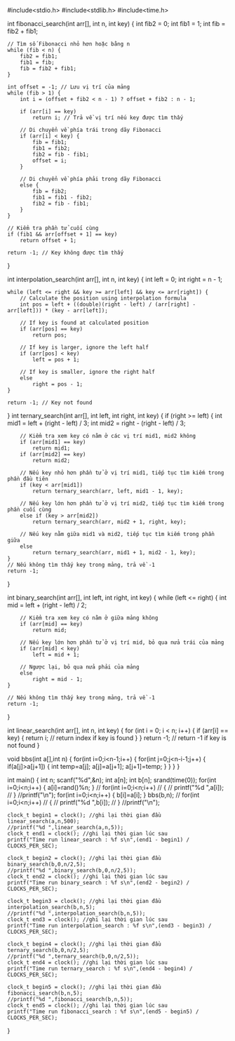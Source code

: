#include<stdio.h>
#include<stdlib.h>
#include<time.h>

int fibonacci_search(int arr[], int n, int key) {
    int fib2 = 0;
    int fib1 = 1;
    int fib = fib2 + fib1;

    // Tìm số Fibonacci nhỏ hơn hoặc bằng n
    while (fib < n) {
        fib2 = fib1;
        fib1 = fib;
        fib = fib2 + fib1;
    }

    int offset = -1; // Lưu vị trí của mảng
    while (fib > 1) {
        int i = (offset + fib2 < n - 1) ? offset + fib2 : n - 1;

        if (arr[i] == key)
            return i; // Trả về vị trí nếu key được tìm thấy

        // Di chuyển về phía trái trong dãy Fibonacci
        if (arr[i] < key) {
            fib = fib1;
            fib1 = fib2;
            fib2 = fib - fib1;
            offset = i;
        }

        // Di chuyển về phía phải trong dãy Fibonacci
        else {
            fib = fib2;
            fib1 = fib1 - fib2;
            fib2 = fib - fib1;
        }
    }

    // Kiểm tra phần tử cuối cùng
    if (fib1 && arr[offset + 1] == key)
        return offset + 1;

    return -1; // Key không được tìm thấy
}

int interpolation_search(int arr[], int n, int key) {
    int left = 0;
    int right = n - 1;

    while (left <= right && key >= arr[left] && key <= arr[right]) {
        // Calculate the position using interpolation formula
        int pos = left + ((double)(right - left) / (arr[right] - arr[left])) * (key - arr[left]);

        // If key is found at calculated position
        if (arr[pos] == key)
            return pos;

        // If key is larger, ignore the left half
        if (arr[pos] < key)
            left = pos + 1;

        // If key is smaller, ignore the right half
        else
            right = pos - 1;
    }

    return -1; // Key not found
}
int ternary_search(int arr[], int left, int right, int key) {
    if (right >= left) {
        int mid1 = left + (right - left) / 3;
        int mid2 = right - (right - left) / 3;

        // Kiểm tra xem key có nằm ở các vị trí mid1, mid2 không
        if (arr[mid1] == key)
            return mid1;
        if (arr[mid2] == key)
            return mid2;

        // Nếu key nhỏ hơn phần tử ở vị trí mid1, tiếp tục tìm kiếm trong phần đầu tiên
        if (key < arr[mid1])
            return ternary_search(arr, left, mid1 - 1, key);

        // Nếu key lớn hơn phần tử ở vị trí mid2, tiếp tục tìm kiếm trong phần cuối cùng
        else if (key > arr[mid2])
            return ternary_search(arr, mid2 + 1, right, key);

        // Nếu key nằm giữa mid1 và mid2, tiếp tục tìm kiếm trong phần giữa
        else
            return ternary_search(arr, mid1 + 1, mid2 - 1, key);
    }
    // Nếu không tìm thấy key trong mảng, trả về -1
    return -1;
}

int binary_search(int arr[], int left, int right, int key) {
    while (left <= right) {
        int mid = left + (right - left) / 2;

        // Kiểm tra xem key có nằm ở giữa mảng không
        if (arr[mid] == key)
            return mid;

        // Nếu key lớn hơn phần tử ở vị trí mid, bỏ qua nửa trái của mảng
        if (arr[mid] < key)
            left = mid + 1;

        // Ngược lại, bỏ qua nửa phải của mảng
        else
            right = mid - 1;
    }

    // Nếu không tìm thấy key trong mảng, trả về -1
    return -1;
}

int linear_search(int arr[], int n, int key) {
    for (int i = 0; i < n; i++) {
        if (arr[i] == key) {
            return i; // return index if key is found
        }
    }
    return -1; // return -1 if key is not found
}

void bbs(int a[],int n)
{
    for(int i=0;i<n-1;i++)
    {
        for(int j=0;j<n-i-1;j++)
        {
            if(a[j]>a[j+1])
            {
                int temp=a[j];
                a[j]=a[j+1];
                a[j+1]=temp;
            }
        }
    }
}

int main()
{
    int n;
    scanf("%d",&n);
    int a[n];
    int b[n];
    srand(time(0));
    for(int i=0;i<n;i++)
    {
        a[i]=rand()%n;
    }
    // for(int i=0;i<n;i++)
    // {
    //     printf("%d ",a[i]);
    // }
    //printf("\n");
    for(int i=0;i<n;i++)
    {
        b[i]=a[i];
    }
    bbs(b,n);
    // for(int i=0;i<n;i++)
    // {
    //     printf("%d ",b[i]);
    // }
    //printf("\n");

    clock_t begin1 = clock(); //ghi lại thời gian đầu
    linear_search(a,n,500);
    //printf("%d ",linear_search(a,n,5));
    clock_t end1 = clock(); //ghi lại thời gian lúc sau
    printf("Time run linear_search : %f s\n",(end1 - begin1) / CLOCKS_PER_SEC);

    clock_t begin2 = clock(); //ghi lại thời gian đầu
    binary_search(b,0,n/2,5);
    //printf("%d ",binary_search(b,0,n/2,5));
    clock_t end2 = clock(); //ghi lại thời gian lúc sau
    printf("Time run binary_search : %f s\n",(end2 - begin2) / CLOCKS_PER_SEC);

    clock_t begin3 = clock(); //ghi lại thời gian đầu
    interpolation_search(b,n,5);
    //printf("%d ",interpolation_search(b,n,5));
    clock_t end3 = clock(); //ghi lại thời gian lúc sau
    printf("Time run interpolation_search : %f s\n",(end3 - begin3) / CLOCKS_PER_SEC);

    clock_t begin4 = clock(); //ghi lại thời gian đầu
    ternary_search(b,0,n/2,5);
    //printf("%d ",ternary_search(b,0,n/2,5));
    clock_t end4 = clock(); //ghi lại thời gian lúc sau
    printf("Time run ternary_search : %f s\n",(end4 - begin4) / CLOCKS_PER_SEC);

    clock_t begin5 = clock(); //ghi lại thời gian đầu
    fibonacci_search(b,n,5);
    //printf("%d ",fibonacci_search(b,n,5));
    clock_t end5 = clock(); //ghi lại thời gian lúc sau
    printf("Time run fibonacci_search : %f s\n",(end5 - begin5) / CLOCKS_PER_SEC);
}
